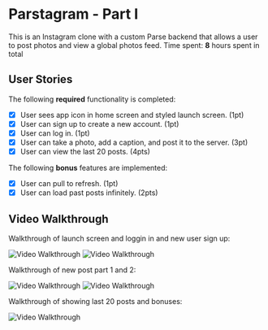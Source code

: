 # Parstagram - Part I
This is an Instagram clone with a custom Parse backend that allows a user to post photos and view a global photos feed.
Time spent: **8** hours spent in total
## User Stories
The following **required** functionality is completed:
- [x] User sees app icon in home screen and styled launch screen. (1pt)
- [x] User can sign up to create a new account. (1pt)
- [x] User can log in. (1pt)
- [x] User can take a photo, add a caption, and post it to the server. (3pt)
- [x] User can view the last 20 posts. (4pts)

The following **bonus** features are implemented:
- [x] User can pull to refresh. (1pt)
- [x] User can load past posts infinitely. (2pts)
## Video Walkthrough

Walkthrough of launch screen and loggin in and new user sign up:

<img src='https://media.giphy.com/media/CmYEhhpz04VP5Wio84/giphy.gif' title='Video Walkthrough' width='' alt='Video Walkthrough' />

<img src='https://media.giphy.com/media/XbVVAqaAwknmxN3Nh5/giphy.gif' title='Video Walkthrough' width='' alt='Video Walkthrough' />

Walkthrough of new post part 1 and 2:

<img src='https://media.giphy.com/media/5ZwRKdNIyo70ZyftWI/giphy.gif' title='Video Walkthrough' width='' alt='Video Walkthrough' />

<img src='https://media.giphy.com/media/HaBmUDJ6l42aAPtaeY/giphy.gif' title='Video Walkthrough' width='' alt='Video Walkthrough' />

Walkthrough of showing last 20 posts and bonuses:

<img src='https://media.giphy.com/media/YSe0M26OF0yQo33kv7/giphy.gif' title='Video Walkthrough' width='' alt='Video Walkthrough' />
